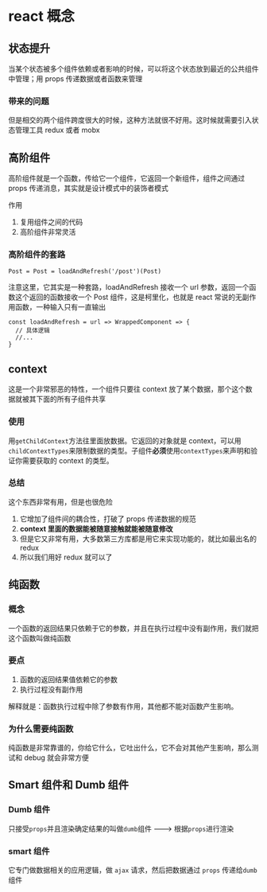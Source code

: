 # react 概念

## 状态提升

当某个状态被多个组件依赖或者影响的时候，可以将这个状态放到最近的公共组件中管理；用 props 传递数据或者函数来管理

### 带来的问题

但是相交的两个组件跨度很大的时候，这种方法就很不好用。这时候就需要引入状态管理工具 redux 或者 mobx

## 高阶组件

高阶组件就是一个函数，传给它一个组件，它返回一个新组件，组件之间通过 props 传递消息，其实就是设计模式中的装饰者模式

作用

1.  复用组件之间的代码
2.  高阶组件非常灵活

### 高阶组件的套路

```
Post = Post = loadAndRefresh('/post')(Post)
```

注意这里，它其实是一种套路，loadAndRefresh 接收一个 url 参数，返回一个函数这个返回的函数接收一个 Post 组件，这是柯里化，也就是 react 常说的无副作用函数，一种输入只有一直输出

```
const loadAndRefresh = url => WrappedComponent => {
  // 具体逻辑
  //...
}
```

## context

这是一个非常邪恶的特性，一个组件只要往 context 放了某个数据，那个这个数据就被其下面的所有子组件共享

### 使用

用`getChildContext`方法往里面放数据。它返回的对象就是 context，可以用`childContextTypes`来限制数据的类型。子组件**必须**使用`contextTypes`来声明和验证你需要获取的 context 的类型。

### 总结

这个东西非常有用，但是也很危险

1.  它增加了组件间的耦合性，打破了 props 传递数据的规范
2.  **context 里面的数据能被随意接触就能被随意修改**
3.  但是它又非常有用，大多数第三方库都是用它来实现功能的，就比如最出名的 redux
4.  所以我们用好 redux 就可以了

## 纯函数

### 概念

一个函数的返回结果只依赖于它的参数，并且在执行过程中没有副作用，我们就把这个函数叫做纯函数

### 要点

1.  函数的返回结果值依赖它的参数
2.  执行过程没有副作用

解释就是：函数执行过程中除了参数有作用，其他都不能对函数产生影响。

### 为什么需要纯函数

纯函数是非常靠谱的，你给它什么，它吐出什么，它不会对其他产生影响，那么测试和 debug 就会非常方便

## Smart 组件和 Dumb 组件

### Dumb 组件

只接受`props`并且渲染确定结果的叫做`dumb`组件 ---> 根据`props`进行渲染

### smart 组件

它专门做数据相关的应用逻辑，做 `ajax` 请求，然后把数据通过 `props` 传递给`dumb`组件
